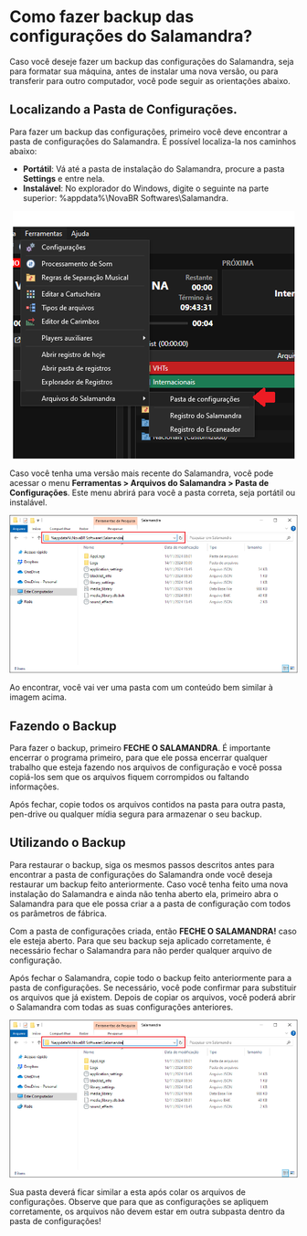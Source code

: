 # Como fazer backup das configurações do Salamandra?

Caso você deseje fazer um backup das configurações do Salamandra, seja para formatar sua máquina, antes de instalar uma nova versão, ou para transferir para outro computador, você pode seguir as orientações abaixo.

## Localizando a Pasta de Configurações.

Para fazer um backup das configurações, primeiro você deve encontrar a pasta de configurações do Salamandra. É possível localiza-la nos caminhos abaixo:

- **Portátil**: Vá até a pasta de instalação do Salamandra, procure a pasta **Settings** e entre nela.
- **Instalável**: No explorador do Windows, digite o seguinte na parte superior: %appdata%\NovaBR Softwares\Salamandra.

<p align="center">
	<img src="Images/Backup/Backup_02.png" alt="Menu para acessar pasta de configuração"/>
</p>

Caso você tenha uma versão mais recente do Salamandra, você pode acessar o menu **Ferramentas > Arquivos do Salamandra > Pasta de Configurações**. Este menu abrirá para você a pasta correta, seja portátil ou instalável.

<p align="center">
	<img src="Images/Backup/Backup_01.png" alt="Pasta de Configurações no Explorador do Windows"/>
</p>

Ao encontrar, você vai ver uma pasta com um conteúdo bem similar à imagem acima.

## Fazendo o Backup

Para fazer o backup, primeiro **FECHE O SALAMANDRA**. É importante encerrar o programa primeiro, para que ele possa encerrar qualquer trabalho que esteja fazendo nos arquivos de configuração e você possa copiá-los sem que os arquivos fiquem corrompidos ou faltando informações.

Após fechar, copie todos os arquivos contidos na pasta para outra pasta, pen-drive ou qualquer mídia segura para armazenar o seu backup.

## Utilizando o Backup

Para restaurar o backup, siga os mesmos passos descritos antes para encontrar a pasta de configurações do Salamandra onde você deseja restaurar um backup feito anteriormente. Caso você tenha feito uma nova instalação do Salamandra e ainda não tenha aberto ela, primeiro abra o Salamandra para que ele possa criar a a pasta de configuração com todos os parâmetros de fábrica.

Com a pasta de configurações criada, então **FECHE O SALAMANDRA!** caso ele esteja aberto. Para que seu backup seja aplicado corretamente, é necessário fechar o Salamandra para não perder qualquer arquivo de configuração.

Após fechar o Salamandra, copie todo o backup feito anteriormente para a pasta de configurações. Se necessário, você pode confirmar para substituir os arquivos que já existem. Depois de copiar os arquivos, você poderá abrir o Salamandra com todas as suas configurações anteriores.

<p align="center">
	<img src="Images/Backup/Backup_01.png" alt="Pasta de Configurações no Explorador do Windows"/>
</p>

Sua pasta deverá ficar similar a esta após colar os arquivos de configurações. Observe que para que as configurações se apliquem corretamente, os arquivos não devem estar em outra subpasta dentro da pasta de configurações!